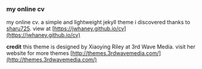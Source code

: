 ### **my online cv**

my online cv. a simple and lightweight jekyll theme i discovered thanks to [sharu725](https://github.com/sharu725/online-cv). view at [https://jwhaney.github.io/cv](https://jwhaney.github.io/cv)


**credit**
this theme is designed by Xiaoying Riley at 3rd Wave Media. visit her website for more themes [http://themes.3rdwavemedia.com/](http://themes.3rdwavemedia.com/)

